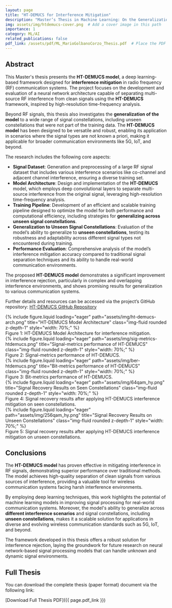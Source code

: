```yaml
---
layout: page
title: "HT-DEMUCS for Interference Mitigation"
description: "Master’s Thesis in Machine Learning: On the Generalization of Deep Neural Network-Based Interference Rejection to Unseen Signal Constellations"
img: assets/img/htdemucs-cover.png  # Add a cover image in this path
importance: 1
category: ML/AI
related_publications: false
pdf_link: /assets/pdf/ML_MarioGolbanoCorzo_Thesis.pdf  # Place the PDF in the assets/pdf folder
---
```


## Abstract

This Master's thesis presents the **HT-DEMUCS model**, a deep learning-based framework designed for **interference mitigation** in radio frequency (RF) communication systems. The project focuses on the development and evaluation of a neural network architecture capable of separating multi-source RF interference from clean signals using the **HT-DEMUCS** framework, inspired by high-resolution time-frequency analysis. 

Beyond RF signals, this thesis also investigates the **generalization of the model** to a wide range of signal constellations, including unseen constellations that were not part of the training data. The **HT-DEMUCS model** has been designed to be versatile and robust, enabling its application in scenarios where the signal types are not known a priori, making it applicable for broader communication environments like 5G, IoT, and beyond.

The research includes the following core aspects:

- **Signal Dataset**: Generation and preprocessing of a large RF signal dataset that includes various interference scenarios like co-channel and adjacent channel interference, ensuring a diverse training set.
- **Model Architecture**: Design and implementation of the **HT-DEMUCS** model, which employs deep convolutional layers to separate multi-source interference from the original signal, leveraging high-resolution time-frequency analysis.
- **Training Pipeline**: Development of an efficient and scalable training pipeline designed to optimize the model for both performance and computational efficiency, including strategies for **generalizing across unseen signal constellations**.
- **Generalization to Unseen Signal Constellations**: Evaluation of the model’s ability to generalize to **unseen constellations**, testing its robustness and adaptability across different signal types not encountered during training.
- **Performance Evaluation**: Comprehensive analysis of the model’s interference mitigation accuracy compared to traditional signal separation techniques and its ability to handle real-world communication environments.

The proposed **HT-DEMUCS model** demonstrates a significant improvement in interference rejection, particularly in complex and overlapping interference environments, and shows promising results for generalization to various communication systems.

Further details and resources can be accessed via the project’s GitHub repository:
[HT-DEMUCS GitHub Repository](https://github.com/mariogolbano/HTDEMUCS-for-interference-mitigation)

<div class="row align-items-center">
    <div class="col-6 text-center mb-3">
        {% include figure.liquid loading="eager" path="assets/img/ht-demucs-arch.png" title="HT-DEMUCS Model Architecture" class="img-fluid rounded z-depth-1" style="width: 70%;" %}
        <div class="caption">Figure 1: HT-DEMUCS Model Architecture for interference mitigation.</div>
    </div>
</div>

<div class="row align-items-center">
    <div class="col-6 text-center mb-3">
        {% include figure.liquid loading="eager" path="assets/img/sig-metrics-htdemucs.png" title="Signal-metrics performance of HT-DEMUCS" class="img-fluid rounded z-depth-1" style="width: 70%;" %}
        <div class="caption">Figure 2: Signal-metrics performance of HT-DEMUCS.</div>
    </div>
    <div class="col-6 text-center mb-3">
        {% include figure.liquid loading="eager" path="assets/img/ber-htdemucs.png" title="Bit-metrics performance of HT-DEMUCS" class="img-fluid rounded z-depth-1" style="width: 70%;" %}
        <div class="caption">Figure 3: Bit-metrics performance of HT-DEMUCS.</div>
    </div>
</div>

<div class="row align-items-center">
    <div class="col-6 text-center mb-3">
        {% include figure.liquid loading="eager" path="assets/img/64qam_hy.png" title="Signal Recovery Results on Seen Constellations" class="img-fluid rounded z-depth-1" style="width: 70%;" %}
        <div class="caption">Figure 4: Signal recovery results after applying HT-DEMUCS interference mitigation on seen constellations.</div>
    </div>
    <div class="col-6 text-center mb-3">
        {% include figure.liquid loading="eager" path="assets/img/256qam_hy.png" title="Signal Recovery Results on Unseen Constellations" class="img-fluid rounded z-depth-1" style="width: 70%;" %}
        <div class="caption">Figure 5: Signal recovery results after applying HT-DEMUCS interference mitigation on unseen constellations.</div>
    </div>
</div>

## Conclusions

The **HT-DEMUCS model** has proven effective in mitigating interference in RF signals, demonstrating superior performance over traditional methods. The model achieves high-quality separation of clean signals from various sources of interference, providing a valuable tool for wireless communication systems facing harsh interference environments.

By employing deep learning techniques, this work highlights the potential of machine learning models in improving signal processing for real-world communication systems. Moreover, the model's ability to generalize across **different interference scenarios** and signal constellations, including **unseen constellations**, makes it a scalable solution for applications in diverse and evolving wireless communication standards such as 5G, IoT, and beyond.

The framework developed in this thesis offers a robust solution for interference rejection, laying the groundwork for future research on neural network-based signal processing models that can handle unknown and dynamic signal environments.

## Full Thesis

You can download the complete thesis (paper format) document via the following link:

[Download Full Thesis PDF]({{ page.pdf_link }})
